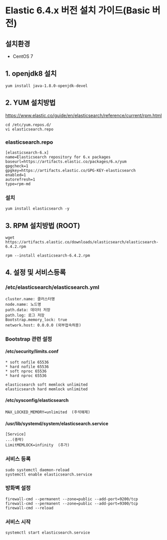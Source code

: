 # Elastic 6.4.x 버전 설치 가이드(Basic 버전)

## 설치환경 
- CentOS 7 



## 1. openjdk8 설치
```
yum install java-1.8.0-openjdk-devel
```


## 2. YUM 설치방법

https://www.elastic.co/guide/en/elasticsearch/reference/current/rpm.html

```
cd /etc/yum.repos.d/
vi elasticsearch.repo
```

### elasticsearch.repo
```
[elasticsearch-6.x]
name=Elasticsearch repository for 6.x packages
baseurl=https://artifacts.elastic.co/packages/6.x/yum
gpgcheck=1
gpgkey=https://artifacts.elastic.co/GPG-KEY-elasticsearch
enabled=1
autorefresh=1
type=rpm-md
```
### 설치 
```
yum install elasticsearch -y
```

## 3. RPM 설치방법 (ROOT)
```
wget https://artifacts.elastic.co/downloads/elasticsearch/elasticsearch-6.4.2.rpm

rpm --install elasticsearch-6.4.2.rpm
```

## 4. 설정 및 서비스등록

### /etc/elasticsearch/elasticsearch.yml

```
cluster.name: 클러스터명
node.name: 노드명
path.data: 데이터 저장
path.log: 로그 저장
Bootstrap.memory_lock: true
network.host: 0.0.0.0 (외부접속허용)
```

### Bootstrap 관련 설정

#### /etc/security/limits.conf 
```
* soft nofile 65536
* hard nofile 65536
* soft nproc 65536
* hard nproc 65536

elasticsearch soft memlock unlimited
elasticsearch hard memlock unlimited
```

#### /etc/sysconfig/elasticsearch

```
MAX_LOCKED_MEMORY=unlimited  (주석해제)
```
#### /usr/lib/systemd/system/elasticsearch.service
```
[Service]
...(중략)
LimitMEMLOCK=infinity  (추가)
```

### 서비스 등록 
```
sudo systemctl daemon-reload
systemctl enable elasticsearch.service
```

### 방화벽 설정 
```
firewall-cmd --permanent --zone=public --add-port=9200/tcp
firewall-cmd --permanent --zone=public --add-port=9300/tcp
firewall-cmd --reload
```

### 서비스 시작
```
systemctl start elasticsearch.service
```

